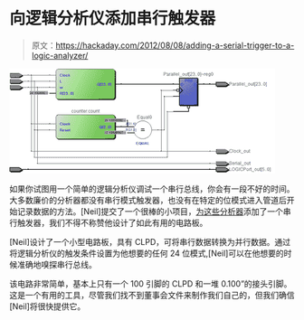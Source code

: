 # 向逻辑分析仪添加串行触发器

> 原文：<https://hackaday.com/2012/08/08/adding-a-serial-trigger-to-a-logic-analyzer/>

![](img/5f5e461e96db9f4f30a7bb0697eaa166.png "logic")

如果你试图用一个简单的逻辑分析仪调试一个串行总线，你会有一段不好的时间。大多数廉价的分析器都没有串行模式触发器，也没有在特定的位模式进入管道后开始记录数据的方法。[Neil]提交了一个很棒的小项目，[为这些分析器](https://sites.google.com/site/eecsprojects/home/digital-system-projects/adding-serial-pattern-trigger-feature-to-logicport)添加了一个串行触发器，我们不得不称赞他设计了如此有用的电路板。

[Neil]设计了一个小型电路板，具有 CLPD，可将串行数据转换为并行数据。通过将逻辑分析仪的触发条件设置为他想要的任何 24 位模式,[Neil]可以在他想要的时候准确地嗅探串行总线。

该电路非常简单，基本上只有一个 100 引脚的 CLPD 和一堆 0.100”的接头引脚。这是一个有用的工具，尽管我们找不到董事会文件来制作我们自己的，但我们确信[Neil]将很快提供它。